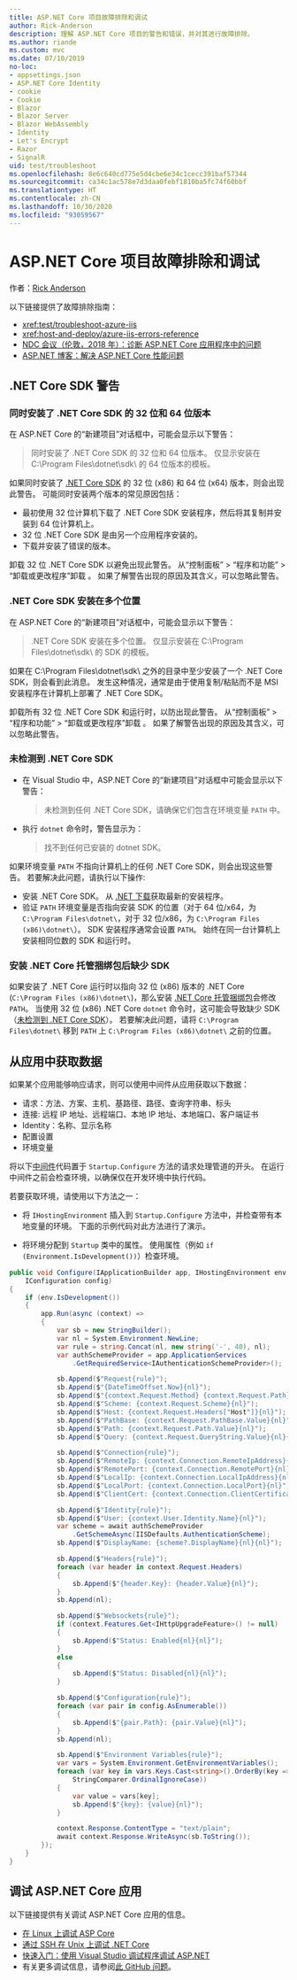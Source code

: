 ```yaml
---
title: ASP.NET Core 项目故障排除和调试
author: Rick-Anderson
description: 理解 ASP.NET Core 项目的警告和错误，并对其进行故障排除。
ms.author: riande
ms.custom: mvc
ms.date: 07/10/2019
no-loc:
- appsettings.json
- ASP.NET Core Identity
- cookie
- Cookie
- Blazor
- Blazor Server
- Blazor WebAssembly
- Identity
- Let's Encrypt
- Razor
- SignalR
uid: test/troubleshoot
ms.openlocfilehash: 8e6c640cd775e5d4cbe6e34c1cecc391baf57344
ms.sourcegitcommit: ca34c1ac578e7d3daa0febf1810ba5fc74f60bbf
ms.translationtype: HT
ms.contentlocale: zh-CN
ms.lasthandoff: 10/30/2020
ms.locfileid: "93059567"
---
```

# <a name="troubleshoot-and-debug-aspnet-core-projects"></a>ASP.NET Core 项目故障排除和调试

作者：[Rick Anderson](https://twitter.com/RickAndMSFT)

以下链接提供了故障排除指南：

* <xref:test/troubleshoot-azure-iis>
* <xref:host-and-deploy/azure-iis-errors-reference>
* [NDC 会议（伦敦，2018 年）：诊断 ASP.NET Core 应用程序中的问题](https://www.youtube.com/watch?v=RYI0DHoIVaA)
* [ASP.NET 博客：解决 ASP.NET Core 性能问题](https://blogs.msdn.microsoft.com/webdev/2018/05/23/asp-net-core-performance-improvements/)

## <a name="net-core-sdk-warnings"></a>.NET Core SDK 警告

### <a name="both-the-32-bit-and-64-bit-versions-of-the-net-core-sdk-are-installed"></a>同时安装了 .NET Core SDK 的 32 位和 64 位版本

在 ASP.NET Core 的“新建项目”对话框中，可能会显示以下警告：

> 同时安装了 .NET Core SDK 的 32 位和 64 位版本。 仅显示安装在 C:\\Program Files\\dotnet\\sdk\\ 的 64 位版本的模板。

如果同时安装了 [.NET Core SDK](https://dotnet.microsoft.com/download/dotnet-core) 的 32 位 (x86) 和 64 位 (x64) 版本，则会出现此警告。 可能同时安装两个版本的常见原因包括：

* 最初使用 32 位计算机下载了 .NET Core SDK 安装程序，然后将其复制并安装到 64 位计算机上。
* 32 位 .NET Core SDK 是由另一个应用程序安装的。
* 下载并安装了错误的版本。

卸载 32 位 .NET Core SDK 以避免出现此警告。 从“控制面板” > “程序和功能” > “卸载或更改程序”卸载  。 如果了解警告出现的原因及其含义，可以忽略此警告。

### <a name="the-net-core-sdk-is-installed-in-multiple-locations"></a>.NET Core SDK 安装在多个位置

在 ASP.NET Core 的“新建项目”对话框中，可能会显示以下警告：

> .NET Core SDK 安装在多个位置。 仅显示安装在 C:\\Program Files\\dotnet\\sdk\\ 的 SDK 的模板。

如果在 C:\\Program Files\\dotnet\\sdk\\ 之外的目录中至少安装了一个 .NET Core SDK，则会看到此消息。 发生这种情况，通常是由于使用复制/粘贴而不是 MSI 安装程序在计算机上部署了 .NET Core SDK。

卸载所有 32 位 .NET Core SDK 和运行时，以防出现此警告。 从“控制面板” > “程序和功能” > “卸载或更改程序”卸载  。 如果了解警告出现的原因及其含义，可以忽略此警告。

### <a name="no-net-core-sdks-were-detected"></a>未检测到 .NET Core SDK

* 在 Visual Studio 中，ASP.NET Core 的“新建项目”对话框中可能会显示以下警告：

  > 未检测到任何 .NET Core SDK，请确保它们包含在环境变量 `PATH` 中。

* 执行 `dotnet` 命令时，警告显示为：

  > 找不到任何已安装的 dotnet SDK。

如果环境变量 `PATH` 不指向计算机上的任何 .NET Core SDK，则会出现这些警告。 若要解决此问题，请执行以下操作:

* 安装 .NET Core SDK。 从 [.NET 下载](https://dotnet.microsoft.com/download)获取最新的安装程序。
* 验证 `PATH` 环境变量是否指向安装 SDK 的位置（对于 64 位/x64，为 `C:\Program Files\dotnet\`，对于 32 位/x86，为 `C:\Program Files (x86)\dotnet\`）。 SDK 安装程序通常会设置 `PATH`。 始终在同一台计算机上安装相同位数的 SDK 和运行时。

### <a name="missing-sdk-after-installing-the-net-core-hosting-bundle"></a>安装 .NET Core 托管捆绑包后缺少 SDK

如果安装了 .NET Core 运行时以指向 32 位 (x86) 版本的 .NET Core (`C:\Program Files (x86)\dotnet\`)，那么安装 [.NET Core 托管捆绑包](xref:host-and-deploy/iis/index#install-the-net-core-hosting-bundle)会修改 `PATH`。 当使用 32 位 (x86) .NET Core `dotnet` 命令时，这可能会导致缺少 SDK（[未检测到 .NET Core SDK](#no-net-core-sdks-were-detected)）。 若要解决此问题，请将 `C:\Program Files\dotnet\` 移到 `PATH` 上 `C:\Program Files (x86)\dotnet\` 之前的位置。

## <a name="obtain-data-from-an-app"></a>从应用中获取数据

如果某个应用能够响应请求，则可以使用中间件从应用获取以下数据：

* 请求：方法、方案、主机、基路径、路径、查询字符串、标头
* 连接: 远程 IP 地址、远程端口、本地 IP 地址、本地端口、客户端证书
* Identity：名称、显示名称
* 配置设置
* 环境变量

将以下[中间件](xref:fundamentals/middleware/index#create-a-middleware-pipeline-with-iapplicationbuilder)代码置于 `Startup.Configure` 方法的请求处理管道的开头。 在运行中间件之前会检查环境，以确保仅在开发环境中执行代码。

若要获取环境，请使用以下方法之一：

* 将 `IHostingEnvironment` 插入到 `Startup.Configure` 方法中，并检查带有本地变量的环境。 下面的示例代码对此方法进行了演示。

* 将环境分配到 `Startup` 类中的属性。 使用属性（例如 `if (Environment.IsDevelopment())`）检查环境。

```csharp
public void Configure(IApplicationBuilder app, IHostingEnvironment env, 
    IConfiguration config)
{
    if (env.IsDevelopment())
    {
        app.Run(async (context) =>
        {
            var sb = new StringBuilder();
            var nl = System.Environment.NewLine;
            var rule = string.Concat(nl, new string('-', 40), nl);
            var authSchemeProvider = app.ApplicationServices
                .GetRequiredService<IAuthenticationSchemeProvider>();

            sb.Append($"Request{rule}");
            sb.Append($"{DateTimeOffset.Now}{nl}");
            sb.Append($"{context.Request.Method} {context.Request.Path}{nl}");
            sb.Append($"Scheme: {context.Request.Scheme}{nl}");
            sb.Append($"Host: {context.Request.Headers["Host"]}{nl}");
            sb.Append($"PathBase: {context.Request.PathBase.Value}{nl}");
            sb.Append($"Path: {context.Request.Path.Value}{nl}");
            sb.Append($"Query: {context.Request.QueryString.Value}{nl}{nl}");

            sb.Append($"Connection{rule}");
            sb.Append($"RemoteIp: {context.Connection.RemoteIpAddress}{nl}");
            sb.Append($"RemotePort: {context.Connection.RemotePort}{nl}");
            sb.Append($"LocalIp: {context.Connection.LocalIpAddress}{nl}");
            sb.Append($"LocalPort: {context.Connection.LocalPort}{nl}");
            sb.Append($"ClientCert: {context.Connection.ClientCertificate}{nl}{nl}");

            sb.Append($"Identity{rule}");
            sb.Append($"User: {context.User.Identity.Name}{nl}");
            var scheme = await authSchemeProvider
                .GetSchemeAsync(IISDefaults.AuthenticationScheme);
            sb.Append($"DisplayName: {scheme?.DisplayName}{nl}{nl}");

            sb.Append($"Headers{rule}");
            foreach (var header in context.Request.Headers)
            {
                sb.Append($"{header.Key}: {header.Value}{nl}");
            }
            sb.Append(nl);

            sb.Append($"Websockets{rule}");
            if (context.Features.Get<IHttpUpgradeFeature>() != null)
            {
                sb.Append($"Status: Enabled{nl}{nl}");
            }
            else
            {
                sb.Append($"Status: Disabled{nl}{nl}");
            }

            sb.Append($"Configuration{rule}");
            foreach (var pair in config.AsEnumerable())
            {
                sb.Append($"{pair.Path}: {pair.Value}{nl}");
            }
            sb.Append(nl);

            sb.Append($"Environment Variables{rule}");
            var vars = System.Environment.GetEnvironmentVariables();
            foreach (var key in vars.Keys.Cast<string>().OrderBy(key => key, 
                StringComparer.OrdinalIgnoreCase))
            {
                var value = vars[key];
                sb.Append($"{key}: {value}{nl}");
            }

            context.Response.ContentType = "text/plain";
            await context.Response.WriteAsync(sb.ToString());
        });
    }
}
```

## <a name="debug-aspnet-core-apps"></a>调试 ASP.NET Core 应用

以下链接提供有关调试 ASP.NET Core 应用的信息。

* [在 Linux 上调试 ASP Core](https://devblogs.microsoft.com/premier-developer/debugging-asp-core-on-linux-with-visual-studio-2017/)
* [通过 SSH 在 Unix 上调试 .NET Core](https://devblogs.microsoft.com/devops/debugging-net-core-on-unix-over-ssh/)
* [快速入门：使用 Visual Studio 调试程序调试 ASP.NET](/visualstudio/debugger/quickstart-debug-aspnet)
* 有关更多调试信息，请参阅[此 GitHub 问题](https://github.com/dotnet/AspNetCore.Docs/issues/2960)。
